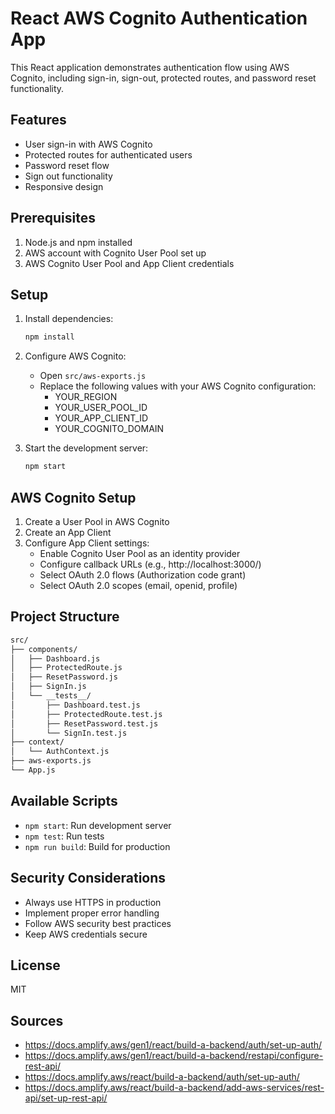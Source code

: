 # React AWS Cognito Authentication App

This React application demonstrates authentication flow using AWS Cognito, including sign-in, sign-out, protected routes, and password reset functionality.

## Features

- User sign-in with AWS Cognito
- Protected routes for authenticated users
- Password reset flow
- Sign out functionality
- Responsive design

## Prerequisites

1. Node.js and npm installed
2. AWS account with Cognito User Pool set up
3. AWS Cognito User Pool and App Client credentials

## Setup

1. Install dependencies:

   ```sh
   npm install
   ```

2. Configure AWS Cognito:

   - Open `src/aws-exports.js`
   - Replace the following values with your AWS Cognito configuration:
     - YOUR_REGION
     - YOUR_USER_POOL_ID
     - YOUR_APP_CLIENT_ID
     - YOUR_COGNITO_DOMAIN

3. Start the development server:

   ```sh
   npm start
   ```

## AWS Cognito Setup

1. Create a User Pool in AWS Cognito
2. Create an App Client
3. Configure App Client settings:
   - Enable Cognito User Pool as an identity provider
   - Configure callback URLs (e.g., http://localhost:3000/)
   - Select OAuth 2.0 flows (Authorization code grant)
   - Select OAuth 2.0 scopes (email, openid, profile)

## Project Structure

```sh
src/
├── components/
│   ├── Dashboard.js
│   ├── ProtectedRoute.js
│   ├── ResetPassword.js
│   ├── SignIn.js
│   └── __tests__/
│       ├── Dashboard.test.js
│       ├── ProtectedRoute.test.js
│       ├── ResetPassword.test.js
│       └── SignIn.test.js
├── context/
│   └── AuthContext.js
├── aws-exports.js
└── App.js
```

## Available Scripts

- `npm start`: Run development server
- `npm test`: Run tests
- `npm run build`: Build for production

## Security Considerations

- Always use HTTPS in production
- Implement proper error handling
- Follow AWS security best practices
- Keep AWS credentials secure

## License

MIT

## Sources

- https://docs.amplify.aws/gen1/react/build-a-backend/auth/set-up-auth/
- https://docs.amplify.aws/gen1/react/build-a-backend/restapi/configure-rest-api/
- https://docs.amplify.aws/react/build-a-backend/auth/set-up-auth/
- https://docs.amplify.aws/react/build-a-backend/add-aws-services/rest-api/set-up-rest-api/
